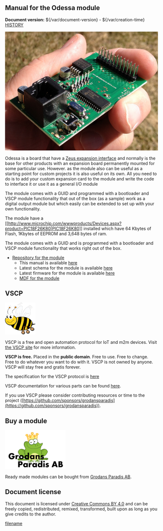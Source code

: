 
## Manual for the Odessa module

**Document version:** ${/var/document-version} - ${/var/creation-time}
[HISTORY](./history.md)


![Odessa](/images/odessa17.png)

Odessa is a board that have a [Zeus expansion interface](https://github.com/grodansparadis/vscp/wiki/Zeus-expansion-interface) and normally is the base for other products with an expansion board permanently mounted for some particular use. However. as the module also can be useful as a starting point for custom projects it is also useful on its own. All you need to do is to add your custom expansion card to the module and write the code to interface it or use it as a general I/O module

The module comes with a GUID and programmed with a bootloader and VSCP module functionality that out of the box (as a sample) work as a digital output module but which easily can be extended to set up with your own functionality.

The module have a [[http://www.microchip.com/wwwproducts/Devices.aspx?product=PIC18F26K80|PIC18F26K80]] installed which have 64 Kbytes of Flash, 1Kbytes of EEPROM and 3,648 bytes of ram. 

The module comes with a GUID and is programmed with a bootloader and
VSCP module functionality that works right out of the box.

* [Repository for the module](https://github.com/grodansparadis/can4vscp-odessa)
  * This manual is available [here](https://grodansparadis.github.io/can4vscp-odessa/)
  * Latest schema for the module is available [here](https://github.com/grodansparadis/can4vscp-accra/tree/master/eagle)
  * Latest firmware for the module is available [here](https://github.com/grodansparadis/can4vscp-odessa/tree/master/firmware)
  * [MDF for the module](https://github.com/grodansparadis/can4vscp-accra/tree/master/mdf)


## VSCP

![VSCP logo](./images/logo_100.png)

VSCP is a free and open automation protocol for IoT and m2m devices. Visit [the VSCP site](https://www.vscp.org) for more information.

**VSCP is free.** Placed in the **public domain**. Free to use. Free to change. Free to do whatever you want to do with it. VSCP is not owned by anyone. VSCP will stay free and gratis forever.

The specification for the VSCP protocol is [here](https://docs.vscp.org) 

VSCP documentation for various parts can be found [here](https://docs.vscp.org/).

If you use VSCP please consider contributing resources or time to the project ([https://github.com/sponsors/grodansparadis](https://github.com/sponsors/grodansparadis)).

## Buy a module

<img src="./images/grodan_logo.png" alt="Grodans PAradis AB" width="200"/>

Ready made modules can be bought from [Grodans Paradis AB](https://www.grodansparadis.com).

## Document license

This document is licensed under [Creative Commons BY 4.0](https://creativecommons.org/licenses/by/4.0/) and can be freely copied, redistributed, remixed, transformed, built upon as long as you give credits to the author.



[filename](./bottom-copyright.md ':include')
